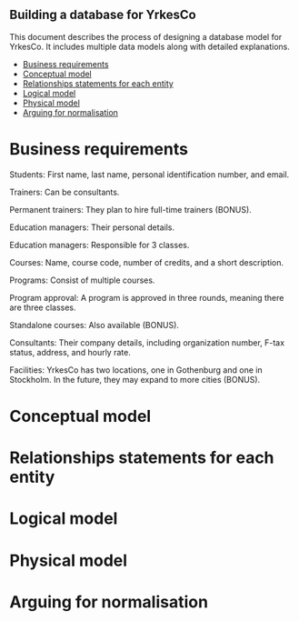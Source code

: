 ## Building a database for YrkesCo

This document describes the process of designing a database model for YrkesCo. It includes multiple data models along with detailed explanations.


- [Business requirements](#business-requirements)
- [Conceptual model](#conceptual-model)
- [Relationships statements for each entity](#relationships-statements-for-each-entity)
- [Logical model](#logical-model)
- [Physical model](#physical-model)
- [Arguing for normalisation](#arguing-for-normalisation)

# Business requirements

Students: First name, last name, personal identification number, and email.

Trainers: Can be consultants.

Permanent trainers: They plan to hire full-time trainers (BONUS).

Education managers: Their personal details.

Education managers: Responsible for 3 classes.

Courses: Name, course code, number of credits, and a short description.

Programs: Consist of multiple courses.

Program approval: A program is approved in three rounds, meaning there are three classes.

Standalone courses: Also available (BONUS).

Consultants: Their company details, including organization number, F-tax status, address, and hourly rate.

Facilities: YrkesCo has two locations, one in Gothenburg and one in Stockholm. In the future, they may expand to more cities (BONUS).

# Conceptual model

# Relationships statements for each entity

# Logical model

# Physical model

# Arguing for normalisation